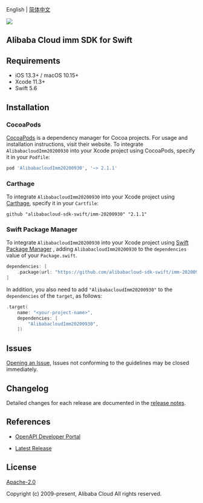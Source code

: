 English | [简体中文](README-CN.md)

![](https://aliyunsdk-pages.alicdn.com/icons/AlibabaCloud.svg)

## Alibaba Cloud imm SDK for Swift

## Requirements

- iOS 13.3+ / macOS 10.15+
- Xcode 11.3+
- Swift 5.6

## Installation

### CocoaPods

[CocoaPods](https://cocoapods.org) is a dependency manager for Cocoa projects. For usage and installation instructions, visit their website. To integrate `AlibabacloudImm20200930` into your Xcode project using CocoaPods, specify it in your `Podfile`:

```ruby
pod 'AlibabacloudImm20200930', '~> 2.1.1'
```

### Carthage

To integrate `AlibabacloudImm20200930` into your Xcode project using [Carthage](https://github.com/Carthage/Carthage), specify it in your `Cartfile`:

```ogdl
github "alibabacloud-sdk-swift/imm-20200930" "2.1.1"
```

### Swift Package Manager

To integrate `AlibabacloudImm20200930` into your Xcode project using [Swift Package Manager](https://swift.org/package-manager/) , adding `AlibabacloudImm20200930` to the `dependencies` value of your `Package.swift`.

```swift
dependencies: [
    .package(url: "https://github.com/alibabacloud-sdk-swift/imm-20200930.git", from: "2.1.1")
]
```

In addition, you also need to add `"AlibabacloudImm20200930"` to the `dependencies` of the `target`, as follows:

```swift
.target(
    name: "<your-project-name>",
    dependencies: [
        "AlibabacloudImm20200930",
    ])
```

## Issues

[Opening an Issue](https://github.com/alibabacloud-sdk-swift/imm-20200930/issues/new), Issues not conforming to the guidelines may be closed immediately.

## Changelog

Detailed changes for each release are documented in the [release notes](./ChangeLog.txt).

## References

* [OpenAPI Developer Portal](https://next.api.alibabacloud.com/home)
- [Latest Release](https://github.com/alibabacloud-sdk-swift/imm-20200930)

## License

[Apache-2.0](http://www.apache.org/licenses/LICENSE-2.0)

Copyright (c) 2009-present, Alibaba Cloud All rights reserved.
